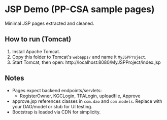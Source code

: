 ﻿# JSP Demo (PP-CSA sample pages)

Minimal JSP pages extracted and cleaned.

## How to run (Tomcat)

1) Install Apache Tomcat.
2) Copy this folder to Tomcat's `webapps/` and name it `MyJSPProject`.
3) Start Tomcat, then open:
   http://localhost:8080/MyJSPProject/index.jsp

## Notes
- Pages expect backend endpoints/servlets:
  - RegisterOwner, KGCLogin, TPALogin, uploadfile, Approve
- approve.jsp references classes in `com.dao` and `com.models`.
  Replace with your DAO/model or stub for UI testing.
- Bootstrap is loaded via CDN for simplicity.